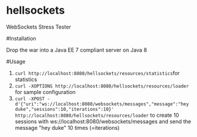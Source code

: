 # hellsockets
WebSockets Stress Tester


#Installation

Drop the war into a Java EE 7 compliant server on Java 8

#Usage

1. `curl http://localhost:8080/hellsockets/resources/statistics`for statistics
2.  `curl -XOPTIONS http://localhost:8080/hellsockets/resources/loader` for sample configuration
3.  `curl -XPOST -d'{"uri":"ws://localhost:8080/websockets/messages","message":"hey duke","sessions":10,"iterations":10}' http://localhost:8080/hellsockets/resources/loader` to create 10 sessions with  ws://localhost:8080/websockets/messages and send the message "hey duke" 10 times (=iterations)
